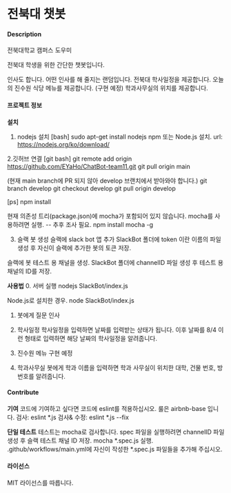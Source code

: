 # 전북대 챗봇

#### Description
전북대학교 캠퍼스 도우미

전북대 학생을 위한 간단한 챗봇입니다.

인사도 합니다. 어떤 인사를 해 줄지는 랜덤입니다.
전북대 학사일정을 제공합니다.
오늘의 진수원 식당 메뉴를 제공합니다. (구현 예정)
학과사무실의 위치를 제공합니다.

#### 프로젝트 정보
__설치__
1. nodejs 설치
[bash]
sudo apt-get install nodejs npm
또는 Node.js 설치. url: https://nodejs.org/ko/download/

2.깃허브 연결
[git bash]
git remote add origin https://github.com/EYaHo/ChatBot-team11.git
git pull origin main

(현재 main branch에 PR 되지 않아 develop 브랜치에서 받아와야 합니다.)
git branch develop
git checkout develop
git pull origin develop

[ps]
npm install

<for Test>
현재 의존성 트리(package.json)에 mocha가 포함되어 있지 않습니다. 
mocha를 사용하려면 실행. -- 추후 조사 필요.
npm install mocha -g

3. 슬랙 봇 생성
슬랙에 slack bot 앱 추가
SlackBot 폴더에 token 이란 이름의 파일 생성 후 자신이 슬랙에 추가한 봇의 토큰 저장.

<for Test>
슬랙에 봇 테스트 용 채널을 생성.
SlackBot 폴더에 channelID 파일 생성 후 테스트 용 채널의 ID를 저장.

__사용법__
0. 서버 실행
nodejs SlackBot/index.js

Node.js로 설치한 경우.
node SlackBot/index.js

1. 봇에게 질문
인사

2. 학사일정
학사일정을 입력하면 날짜를 입력받는 상태가 됩니다.
이후 날짜를 8/4 이런 형태로 입력하면 해당 날짜의 학사일정을 알려줍니다.

3. 진수원 메뉴
구현 예정

4. 학과사무실
봇에게 학과 이름을 입력하면 학과 사무실이 위치한 대학, 건물 번호, 방 번호를 알려줍니다.

#### Contribute
__기여__
코드에 기여하고 싶다면 코드에 eslint를 적용하십시오. 룰은 airbnb-base 입니다.
검사: eslint *.js 
검사& 수정: eslint *.js --fix

__단일 테스트__
테스트는 mocha로 검사합니다.
spec 파일을 실행하려면 channelID 파일 생성 후 슬랙 테스트 채널 ID 저장.
mocha *.spec.js 실행.
.github/workflows/main.yml에 자신이 작성한 *.spec.js 파일들을 추가해 주십시오.

#### 라이선스
MIT 라이선스를 따릅니다.
